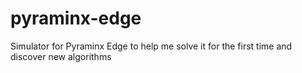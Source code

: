 # pyraminx-edge
Simulator for Pyraminx Edge to help me solve it for the first time and discover new algorithms
